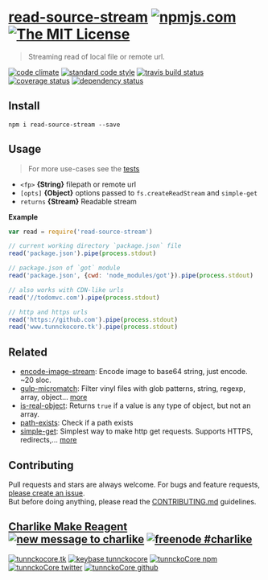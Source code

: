 # [read-source-stream][author-www-url] [![npmjs.com][npmjs-img]][npmjs-url] [![The MIT License][license-img]][license-url] 

> Streaming read of local file or remote url.

[![code climate][codeclimate-img]][codeclimate-url] [![standard code style][standard-img]][standard-url] [![travis build status][travis-img]][travis-url] [![coverage status][coveralls-img]][coveralls-url] [![dependency status][david-img]][david-url]


## Install
```
npm i read-source-stream --save
```


## Usage
> For more use-cases see the [tests](./test.js)

- `<fp>` **{String}** filepath or remote url
- `[opts]` **{Object}** options passed to `fs.createReadStream` and `simple-get`
- `returns` **{Stream}** Readable stream

**Example**

```js
var read = require('read-source-stream')

// current working directory `package.json` file
read('package.json').pipe(process.stdout)

// package.json of `got` module
read('package.json', {cwd: 'node_modules/got'}).pipe(process.stdout)

// also works with CDN-like urls 
read('//todomvc.com').pipe(process.stdout)

// http and https urls
read('https://github.com').pipe(process.stdout)
read('www.tunnckocore.tk').pipe(process.stdout)
```


## Related
- [encode-image-stream](https://github.com/tunnckocore/encode-image-stream): Encode image to base64 string, just encode. ~20 sloc.
- [gulp-micromatch](https://github.com/tunnckocore/gulp-micromatch): Filter vinyl files with glob patterns, string, regexp, array, object… [more](https://github.com/tunnckocore/gulp-micromatch)
- [is-real-object](https://github.com/tunnckocore/is-real-object): Returns `true` if a value is any type of object, but not an array.
- [path-exists](https://github.com/sindresorhus/path-exists): Check if a path exists
- [simple-get](https://github.com/feross/simple-get): Simplest way to make http get requests. Supports HTTPS, redirects,… [more](https://github.com/feross/simple-get)


## Contributing
Pull requests and stars are always welcome. For bugs and feature requests, [please create an issue](https://github.com/tunnckoCore/read-source-stream/issues/new).  
But before doing anything, please read the [CONTRIBUTING.md](./CONTRIBUTING.md) guidelines.


## [Charlike Make Reagent](http://j.mp/1stW47C) [![new message to charlike][new-message-img]][new-message-url] [![freenode #charlike][freenode-img]][freenode-url]

[![tunnckocore.tk][author-www-img]][author-www-url] [![keybase tunnckocore][keybase-img]][keybase-url] [![tunnckoCore npm][author-npm-img]][author-npm-url] [![tunnckoCore twitter][author-twitter-img]][author-twitter-url] [![tunnckoCore github][author-github-img]][author-github-url]


[npmjs-url]: https://www.npmjs.com/package/read-source-stream
[npmjs-img]: https://img.shields.io/npm/v/read-source-stream.svg?label=read-source-stream

[license-url]: https://github.com/tunnckoCore/read-source-stream/blob/master/LICENSE.md
[license-img]: https://img.shields.io/badge/license-MIT-blue.svg


[codeclimate-url]: https://codeclimate.com/github/tunnckoCore/read-source-stream
[codeclimate-img]: https://img.shields.io/codeclimate/github/tunnckoCore/read-source-stream.svg

[travis-url]: https://travis-ci.org/tunnckoCore/read-source-stream
[travis-img]: https://img.shields.io/travis/tunnckoCore/read-source-stream.svg

[coveralls-url]: https://coveralls.io/r/tunnckoCore/read-source-stream
[coveralls-img]: https://img.shields.io/coveralls/tunnckoCore/read-source-stream.svg

[david-url]: https://david-dm.org/tunnckoCore/read-source-stream
[david-img]: https://img.shields.io/david/tunnckoCore/read-source-stream.svg

[standard-url]: https://github.com/feross/standard
[standard-img]: https://img.shields.io/badge/code%20style-standard-brightgreen.svg


[author-www-url]: http://www.tunnckocore.tk
[author-www-img]: https://img.shields.io/badge/www-tunnckocore.tk-fe7d37.svg

[keybase-url]: https://keybase.io/tunnckocore
[keybase-img]: https://img.shields.io/badge/keybase-tunnckocore-8a7967.svg

[author-npm-url]: https://www.npmjs.com/~tunnckocore
[author-npm-img]: https://img.shields.io/badge/npm-~tunnckocore-cb3837.svg

[author-twitter-url]: https://twitter.com/tunnckoCore
[author-twitter-img]: https://img.shields.io/badge/twitter-@tunnckoCore-55acee.svg

[author-github-url]: https://github.com/tunnckoCore
[author-github-img]: https://img.shields.io/badge/github-@tunnckoCore-4183c4.svg

[freenode-url]: http://webchat.freenode.net/?channels=charlike
[freenode-img]: https://img.shields.io/badge/freenode-%23charlike-5654a4.svg

[new-message-url]: https://github.com/tunnckoCore/ama
[new-message-img]: https://img.shields.io/badge/ask%20me-anything-green.svg